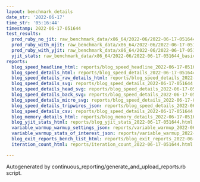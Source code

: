 ```yaml
---
layout: benchmark_details
date_str: '2022-06-17'
time_str: '05:16:44'
timestamp: 2022-06-17-051644
test_results:
  prod_ruby_no_jit: raw_benchmark_data/x86_64/2022-06/2022-06-17-051644_basic_benchmark_prod_ruby_no_jit.json
  prod_ruby_with_mjit: raw_benchmark_data/x86_64/2022-06/2022-06-17-051644_basic_benchmark_prod_ruby_with_mjit.json
  prod_ruby_with_yjit: raw_benchmark_data/x86_64/2022-06/2022-06-17-051644_basic_benchmark_prod_ruby_with_yjit.json
  yjit_stats: raw_benchmark_data/x86_64/2022-06/2022-06-17-051644_basic_benchmark_yjit_stats.json
reports:
  blog_speed_headline_html: reports/blog_speed_headline_2022-06-17-051644.html
  blog_speed_details_html: reports/blog_speed_details_2022-06-17-051644.html
  blog_speed_details_raw_details_html: reports/blog_speed_details_2022-06-17-051644.raw_details.html
  blog_speed_details_svg: reports/blog_speed_details_2022-06-17-051644.svg
  blog_speed_details_head_svg: reports/blog_speed_details_2022-06-17-051644.head.svg
  blog_speed_details_back_svg: reports/blog_speed_details_2022-06-17-051644.back.svg
  blog_speed_details_micro_svg: reports/blog_speed_details_2022-06-17-051644.micro.svg
  blog_speed_details_tripwires_json: reports/blog_speed_details_2022-06-17-051644.tripwires.json
  blog_speed_details_csv: reports/blog_speed_details_2022-06-17-051644.csv
  blog_memory_details_html: reports/blog_memory_details_2022-06-17-051644.html
  blog_yjit_stats_html: reports/blog_yjit_stats_2022-06-17-051644.html
  variable_warmup_warmup_settings_json: reports/variable_warmup_2022-06-17-051644.warmup_settings.json
  variable_warmup_stats_of_interest_json: reports/variable_warmup_2022-06-17-051644.stats_of_interest.json
  blog_exit_reports_bench_list_html: reports/blog_exit_reports_2022-06-17-051644.bench_list.html
  iteration_count_html: reports/iteration_count_2022-06-17-051644.html

---
```

Autogenerated by continuous_reporting/generate_and_upload_reports.rb script.
